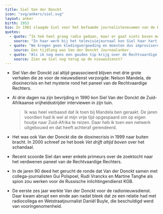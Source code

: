 ```yaml
---
title: Siel Van der Donckt
icon: "svg/ankers/siel.svg"
layout: anker
birth: 1953
bio: In 1981 slaagde Siel voor het befaamde journalistenexamen van de BRT.
quotes:
  - quote: “Ik heb heel graag radio gedaan, maar er gaat niets boven met beeld werken. Met een minuut beeld kan je zoveel meer meegeven dan met een minuut tekst."
    source: "In haar werk bij het televisiejournaal kon Siel haar hart als amateurfotograaf helemaal ophalen."
  - quote: "We kregen geen kledingvergoeding en moesten dus improviseren. Dan kreeg je bakken kritiek omdat je kleren op niets trokken."
    source: Een tijdlang was Van der Donckt Journaalanker.
  - quote: "Als ik nog eens een gouden tip krijg over de Rechtvaardige Rechters, dan kom ik nog eens terug."
    source: Zien we Siel nog terug op de nieuwsdienst?
---
```


* Siel Van der Donckt zal altijd geassocieerd blijven met drie grote verhalen die ze voor de nieuwsdienst verzorgde: Nelson Mandela, de dioxinecrisis en het mysterie rond het paneel van de Rechtvaardige Rechters.

* Al drie dagen na zijn bevrijding in 1990 kon Siel Van der Donckt de Zuid-Afrikaanse vrijheidsstrijder interviewen in zijn tuin.
  > Ik was heel verbaasd dat ik toen bij Mandela ben geraakt. De jaren voordien had ik wel al mijn vrije tijd opgespaard om op eigen houtje naar Zuid-Afrika te reizen. Daar heb ik toen een netwerk uitgebouwd en dat heeft achteraf gerendeerd.

* Het was ook Van der Donckt die de dioxinecrisis in 1999 naar buiten bracht. In 2000 schreef ze het boek <cite>Vet drijft altijd boven</cite> over het schandaal.

* Recent scoorde Siel dan weer enkele primeurs over de zoektocht naar het verdwenen paneel van de Rechtvaardige Rechters.
*  In de jaren 90 deed het gerucht de ronde dat Van der Donckt samen met collega-journalisten Gui Polspoel, Rudi Vranckx en Martine Tanghe als spion zou werken voor de Russische inlichtingendienst KGB.

* De eerste zes jaar werkte Van der Donckt voor de radionieuwsdienst. Daar kwam abrupt een einde aan nadat bleek dat ze een relatie had met radiocollega en Wetstraatjournalist Daniël Buyle, die beschuldigd werd van vooringenomenheid.
